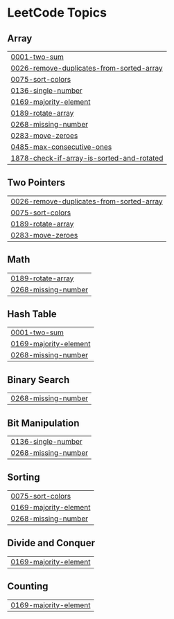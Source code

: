 

<!---LeetCode Topics Start-->
# LeetCode Topics
## Array
|  |
| ------- |
| [0001-two-sum](https://github.com/Chandu12304/LeetCode/tree/master/0001-two-sum) |
| [0026-remove-duplicates-from-sorted-array](https://github.com/Chandu12304/LeetCode/tree/master/0026-remove-duplicates-from-sorted-array) |
| [0075-sort-colors](https://github.com/Chandu12304/LeetCode/tree/master/0075-sort-colors) |
| [0136-single-number](https://github.com/Chandu12304/LeetCode/tree/master/0136-single-number) |
| [0169-majority-element](https://github.com/Chandu12304/LeetCode/tree/master/0169-majority-element) |
| [0189-rotate-array](https://github.com/Chandu12304/LeetCode/tree/master/0189-rotate-array) |
| [0268-missing-number](https://github.com/Chandu12304/LeetCode/tree/master/0268-missing-number) |
| [0283-move-zeroes](https://github.com/Chandu12304/LeetCode/tree/master/0283-move-zeroes) |
| [0485-max-consecutive-ones](https://github.com/Chandu12304/LeetCode/tree/master/0485-max-consecutive-ones) |
| [1878-check-if-array-is-sorted-and-rotated](https://github.com/Chandu12304/LeetCode/tree/master/1878-check-if-array-is-sorted-and-rotated) |
## Two Pointers
|  |
| ------- |
| [0026-remove-duplicates-from-sorted-array](https://github.com/Chandu12304/LeetCode/tree/master/0026-remove-duplicates-from-sorted-array) |
| [0075-sort-colors](https://github.com/Chandu12304/LeetCode/tree/master/0075-sort-colors) |
| [0189-rotate-array](https://github.com/Chandu12304/LeetCode/tree/master/0189-rotate-array) |
| [0283-move-zeroes](https://github.com/Chandu12304/LeetCode/tree/master/0283-move-zeroes) |
## Math
|  |
| ------- |
| [0189-rotate-array](https://github.com/Chandu12304/LeetCode/tree/master/0189-rotate-array) |
| [0268-missing-number](https://github.com/Chandu12304/LeetCode/tree/master/0268-missing-number) |
## Hash Table
|  |
| ------- |
| [0001-two-sum](https://github.com/Chandu12304/LeetCode/tree/master/0001-two-sum) |
| [0169-majority-element](https://github.com/Chandu12304/LeetCode/tree/master/0169-majority-element) |
| [0268-missing-number](https://github.com/Chandu12304/LeetCode/tree/master/0268-missing-number) |
## Binary Search
|  |
| ------- |
| [0268-missing-number](https://github.com/Chandu12304/LeetCode/tree/master/0268-missing-number) |
## Bit Manipulation
|  |
| ------- |
| [0136-single-number](https://github.com/Chandu12304/LeetCode/tree/master/0136-single-number) |
| [0268-missing-number](https://github.com/Chandu12304/LeetCode/tree/master/0268-missing-number) |
## Sorting
|  |
| ------- |
| [0075-sort-colors](https://github.com/Chandu12304/LeetCode/tree/master/0075-sort-colors) |
| [0169-majority-element](https://github.com/Chandu12304/LeetCode/tree/master/0169-majority-element) |
| [0268-missing-number](https://github.com/Chandu12304/LeetCode/tree/master/0268-missing-number) |
## Divide and Conquer
|  |
| ------- |
| [0169-majority-element](https://github.com/Chandu12304/LeetCode/tree/master/0169-majority-element) |
## Counting
|  |
| ------- |
| [0169-majority-element](https://github.com/Chandu12304/LeetCode/tree/master/0169-majority-element) |
<!---LeetCode Topics End-->